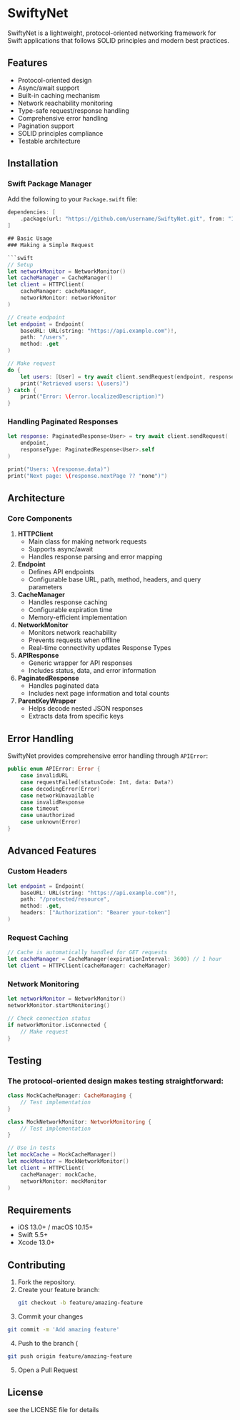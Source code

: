 # SwiftyNet

SwiftyNet is a lightweight, protocol-oriented networking framework for Swift applications that follows SOLID principles and modern best practices.

## Features

- Protocol-oriented design
- Async/await support
- Built-in caching mechanism
- Network reachability monitoring
- Type-safe request/response handling
- Comprehensive error handling
- Pagination support
- SOLID principles compliance
- Testable architecture

## Installation

### Swift Package Manager

Add the following to your `Package.swift` file:

```swift
dependencies: [
    .package(url: "https://github.com/username/SwiftyNet.git", from: "1.0.0")
]

## Basic Usage
### Making a Simple Request

```swift 
// Setup
let networkMonitor = NetworkMonitor()
let cacheManager = CacheManager()
let client = HTTPClient(
    cacheManager: cacheManager,
    networkMonitor: networkMonitor
)

// Create endpoint
let endpoint = Endpoint(
    baseURL: URL(string: "https://api.example.com")!,
    path: "/users",
    method: .get
)

// Make request
do {
    let users: [User] = try await client.sendRequest(endpoint, responseType: [User].self)
    print("Retrieved users: \(users)")
} catch {
    print("Error: \(error.localizedDescription)")
}
```

### Handling Paginated Responses
```swift 
let response: PaginatedResponse<User> = try await client.sendRequest(
    endpoint,
    responseType: PaginatedResponse<User>.self
)

print("Users: \(response.data)")
print("Next page: \(response.nextPage ?? "none")")
```

## Architecture
### Core Components
1. **HTTPClient**
   * Main class for making network requests
   * Supports async/await
   * Handles response parsing and error mapping
2. **Endpoint**
   * Defines API endpoints
   * Configurable base URL, path, method, headers, and query parameters
3. **CacheManager**
   * Handles response caching
   * Configurable expiration time
   * Memory-efficient implementation
4. **NetworkMonitor**
   * Monitors network reachability
   * Prevents requests when offline
   * Real-time connectivity updates
Response Types
1. **APIResponse**
   * Generic wrapper for API responses
   * Includes status, data, and error information
2. **PaginatedResponse**
   * Handles paginated data
   * Includes next page information and total counts
3. **ParentKeyWrapper**
   * Helps decode nested JSON responses
   * Extracts data from specific keys
   
## Error Handling
SwiftyNet provides comprehensive error handling through `APIError`:
```swift 
public enum APIError: Error {
    case invalidURL
    case requestFailed(statusCode: Int, data: Data?)
    case decodingError(Error)
    case networkUnavailable
    case invalidResponse
    case timeout
    case unauthorized
    case unknown(Error)
}
```

## Advanced Features
### Custom Headers
```swift 
let endpoint = Endpoint(
    baseURL: URL(string: "https://api.example.com")!,
    path: "/protected/resource",
    method: .get,
    headers: ["Authorization": "Bearer your-token"]
)
```

### Request Caching
```swift
// Cache is automatically handled for GET requests
let cacheManager = CacheManager(expirationInterval: 3600) // 1 hour
let client = HTTPClient(cacheManager: cacheManager)
```

### Network Monitoring
```swift
let networkMonitor = NetworkMonitor()
networkMonitor.startMonitoring()

// Check connection status
if networkMonitor.isConnected {
    // Make request
}
```

## Testing
### The protocol-oriented design makes testing straightforward:
```swift 
class MockCacheManager: CacheManaging {
    // Test implementation
}

class MockNetworkMonitor: NetworkMonitoring {
    // Test implementation
}

// Use in tests
let mockCache = MockCacheManager()
let mockMonitor = MockNetworkMonitor()
let client = HTTPClient(
    cacheManager: mockCache,
    networkMonitor: mockMonitor
)
```

## Requirements

* iOS 13.0+ / macOS 10.15+
* Swift 5.5+
* Xcode 13.0+

## Contributing

1. Fork the repository.  
2. Create your feature branch:  
   ```bash
   git checkout -b feature/amazing-feature
   ```
3. Commit your changes 
```bash
git commit -m 'Add amazing feature'
```
4. Push to the branch (
```bash
git push origin feature/amazing-feature
```
5. Open a Pull Request

## License
see the LICENSE file for details
